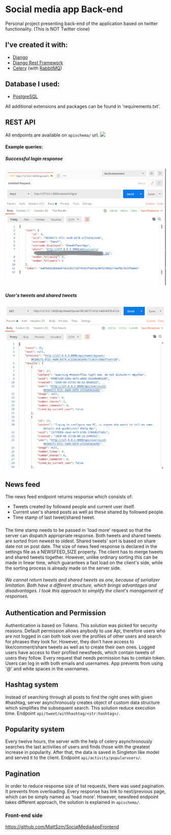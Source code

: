 # Social media app Back-end 
Personal project presenting back-end of the application based on twitter functionality. 
(This is NOT Twitter clone)
##  I've created it with:
 * [Django][djangolink]
 * [Django Rest Framework][restframeworklink]
 * [Celery][celerylink] (with [RabbitMQ][rabbitmqlink])
 
 ## Database I used:
 * [PostgreSQL][postgreslink]
 
 All additional extensions and packages can be found in 'requirements.txt'.
 
 ## REST API
 All endpoints are available on `apischema/` url.
 ![](media-readMe/api_schema.gif)
 
 #### Example queries:
 ##### Successful login response
 ![](media-readMe/login_success.png)
 
 ##### User's tweets and shared tweets
 ![](media-readMe/user_tweets.png)
  
  ## News feed
  The news feed endpoint returns response which consists of:
  * Tweets created by followed people and current user itself.
  * Current user's shared posts as well as these shared by followed people.
  * Time stamp of last tweet/shared tweet.
  ###
  The time stamp needs to be passed in 'load more' request so that the server can 
  dispatch appropriate response. Both tweets and shared tweets are sorted from newest to oldest.
  Shared tweets' sort is based on share date not on post date.
  The size of news feed response is declared in the settings file as a NEWSFEED_SIZE property.
  The client has to merge tweets and shared tweets together. However, 
  unlike ordinary sorting this can be made in linear time, which guarantees a fast load 
  on the client's side, while the sorting process is already made on the server side.
  ###### We cannot return tweets and shared tweets as one, because of serializer limitation. Both have a different structure, which brings advantages and disadvantages. I took this approach to simplify the client's management of responses.
 
   
  
  ## Authentication and Permission
  Authentication is based on Tokens.
  This solution was picked for security reasons.
  Default permission allows anybody to use Api, therefore
  users who are not logged in can both look over the 
  profiles of other users and search for phrases they look for.
  However, they don't have access to like/comment/share tweets 
  as well as to create their own ones.
  Logged users have access to their profiled newsfeeds, 
  which contain tweets of users they follow.
  Every request that needs permission has to contain token.
  Users can log in with both emails and usernames.
  App prevents from using '@' and white spaces in the usernames.
  
  ## Hashtag system
  Instead of searching through all posts to find the right ones with given #hashtag,
  server asynchronously creates object of custom data structure 
  which simplifies the subsequent search.
  This solution reduce execution time.
  Endpoint `api/tweet/withhashtag/<str:hashtag>/`.
  
  ## Popularity system
  Every twelve hours, the server with the help of celery asynchronously searches 
  the last activities of users and 
  finds those with the greatest increase in popularity.
  After that, the data is saved in Singleton like model and 
  served it to the client.
  Endpoint `api/activity/popularusers/`.

 
  ## Pagination
  In order to reduce response size of list requests, there was used pagination. 
  It prevents from overloading.
  Every response has link to next/previous page, which can be simply named as
  'load more'. 
  However, newsfeed endpoint takes different approach, the solution is 
  explained in `apischema/`.  
  
  ### Front-end side
  https://github.com/MattSzm/SocialMediaAppFrontend


 [restframeworklink]:https://www.django-rest-framework.org/
 [djangolink]:https://www.djangoproject.com/
 [celerylink]:https://docs.celeryproject.org/en/stable/
 [postgreslink]:https://www.postgresql.org/
 [rabbitmqlink]:https://www.rabbitmq.com/